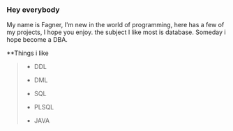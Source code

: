 ### Hey everybody 

<!--
**FagnerRumenigg/FagnerRumenigg** is a ✨ _special_ ✨ repository because its `README.md` (this file) appears on your GitHub profile.
-->
My name is Fagner, I'm new in the world of programming, here has a few of my projects, I hope you enjoy. 
the subject I like most is database. Someday i hope become a DBA.

   **Things i like 
 >
> - DDL
 >
> - DML
 >
> - SQL
 >
> - PLSQL
 >
> - JAVA

